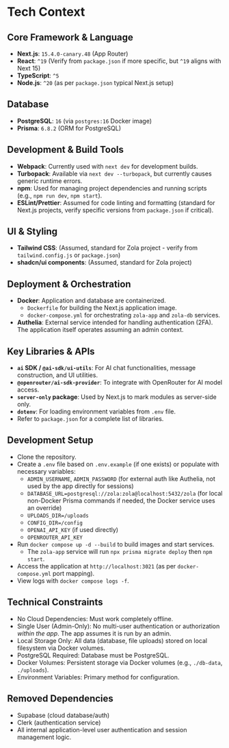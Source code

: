 # Tech Context

## Core Framework & Language

-   **Next.js**: `15.4.0-canary.48` (App Router)
-   **React**: `^19` (Verify from `package.json` if more specific, but `^19` aligns with Next 15)
-   **TypeScript**: `^5`
-   **Node.js**: `^20` (as per `package.json` typical Next.js setup)

## Database

-   **PostgreSQL**: `16` (via `postgres:16` Docker image)
-   **Prisma**: `6.8.2` (ORM for PostgreSQL)

## Development & Build Tools

-   **Webpack**: Currently used with `next dev` for development builds.
-   **Turbopack**: Available via `next dev --turbopack`, but currently causes generic runtime errors.
-   **npm**: Used for managing project dependencies and running scripts (e.g., `npm run dev`, `npm start`).
-   **ESLint/Prettier**: Assumed for code linting and formatting (standard for Next.js projects, verify specific versions from `package.json` if critical).

## UI & Styling

-   **Tailwind CSS**: (Assumed, standard for Zola project - verify from `tailwind.config.js` or `package.json`)
-   **shadcn/ui components**: (Assumed, standard for Zola project)

## Deployment & Orchestration

-   **Docker**: Application and database are containerized.
    -   `Dockerfile` for building the Next.js application image.
    -   `docker-compose.yml` for orchestrating `zola-app` and `zola-db` services.
-   **Authelia**: External service intended for handling authentication (2FA). The application itself operates assuming an admin context.

## Key Libraries & APIs

-   **`ai` SDK / `@ai-sdk/ui-utils`**: For AI chat functionalities, message construction, and UI utilities.
-   **`@openrouter/ai-sdk-provider`**: To integrate with OpenRouter for AI model access.
-   **`server-only` package**: Used by Next.js to mark modules as server-side only.
-   **`dotenv`**: For loading environment variables from `.env` file.
-   Refer to `package.json` for a complete list of libraries.

## Development Setup

-   Clone the repository.
-   Create a `.env` file based on `.env.example` (if one exists) or populate with necessary variables:
    - `ADMIN_USERNAME`, `ADMIN_PASSWORD` (for external auth like Authelia, not used by the app directly for sessions)
    - `DATABASE_URL=postgresql://zola:zola@localhost:5432/zola` (for local non-Docker Prisma commands if needed, the Docker service uses an override)
    - `UPLOADS_DIR=/uploads`
    - `CONFIG_DIR=/config`
    - `OPENAI_API_KEY` (if used directly)
    - `OPENROUTER_API_KEY`
-   Run `docker compose up -d --build` to build images and start services.
    - The `zola-app` service will run `npx prisma migrate deploy` then `npm start`.
-   Access the application at `http://localhost:3021` (as per `docker-compose.yml` port mapping).
-   View logs with `docker compose logs -f`.

## Technical Constraints

- No Cloud Dependencies: Must work completely offline.
- Single User (Admin-Only): No multi-user authentication or authorization *within the app*. The app assumes it is run by an admin.
- Local Storage Only: All data (database, file uploads) stored on local filesystem via Docker volumes.
- PostgreSQL Required: Database must be PostgreSQL.
- Docker Volumes: Persistent storage via Docker volumes (e.g., `./db-data`, `./uploads`).
- Environment Variables: Primary method for configuration.

## Removed Dependencies
- Supabase (cloud database/auth)
- Clerk (authentication service)
- All internal application-level user authentication and session management logic.